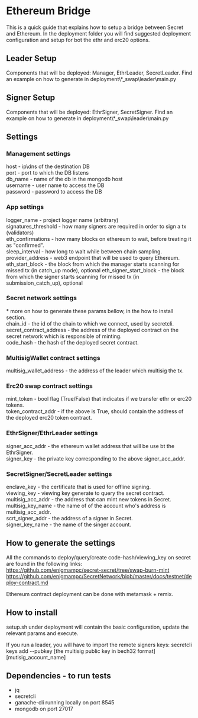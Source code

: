 # Ethereum Bridge
This is a quick guide that explains how to setup a bridge between Secret and Ethereum.
In the deployment folder you will find suggested deployment configuration and setup for bot the ethr and erc20 options.


## Leader Setup
Components that will be deployed: Manager, EthrLeader, SecretLeader.
Find an example on how to generate in deployment\\*_swap\leader\main.py


## Signer Setup
Components that will be deployed: EthrSigner, SecretSigner.
Find an example on how to generate in deployment\\*_swap\leader\main.py  


## Settings


### Management settings
host - ip\dns of the destination DB  
port - port to which the DB listens  
db_name - name of the db in the mongodb host  
username - user name to access the DB  
password - password to access the DB  


### App settings
logger_name - project logger name (arbitrary)  
signatures_threshold - how many signers are required in order to sign a tx (validators)  
eth_confirmations - how many blocks on ethereum to wait, before treating it as "confirmed".    
sleep_interval - how long to wait while between chain sampling.  
provider_address - web3 endpoint that will be used to query Ethereum.  
eth_start_block - the block from which the manager starts scanning for missed tx (in catch_up mode), optional
eth_signer_start_block - the block from which the signer starts scanning for missed tx (in submission_catch_up),
optional

### Secret network settings
\* more  on how to generate these params bellow, in the how to install section.    
chain_id - the id of the chain to which we connect, used by secretcli.  
secret_contract_address - the address of the deployed contract on the secret network which is responsible of minting.  
code_hash - the hash of the deployed secret contract.  


### MultisigWallet contract settings
multisig_wallet_address - the address of the leader which multisig the tx.  


### Erc20 swap contract settings
mint_token - bool flag (True/False) that indicates if we transfer ethr or erc20 tokens.  
token_contract_addr - if the above is True, should contain the address of the deployed erc20 token contract.  


### EthrSigner/EthrLeader settings
signer_acc_addr - the ethereum wallet address that will be use bt the EthrSigner.  
signer_key - the private key corresponding to the above signer_acc_addr.  


### SecretSigner/SecretLeader settings
enclave_key - the certificate that is used for offline signing.  
viewing_key - viewing key generate to query the secret contract.
multisig_acc_addr - the address that can mint new tokens in Secret.  
multisig_key_name - the name of of the account who's address is multisig_acc_addr.     
scrt_signer_addr - the address of a signer in Secret.  
signer_key_name - the name of the singer account.  


## How to generate the settings
All the commands to deploy/query/create code-hash/viewing_key  on secret are found in the following links:  
https://github.com/enigmampc/secret-secret/tree/swap-burn-mint  
https://github.com/enigmampc/SecretNetwork/blob/master/docs/testnet/deploy-contract.md
  

Ethereum contract deployment can be done with metamask + remix.  


## How to install
setup.sh under deployment will contain the basic configuration, update the relevant params and execute.  

If you run a leader, you will have to import the remote signers keys:
secretcli keys add --pubkey [the multisig public key in bech32 format] [mutisig_account_name]

## Dependencies - to run tests

* jq
* secretcli 
* ganache-cli running locally on port 8545
* mongodb on port 27017

